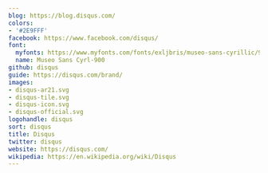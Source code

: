 ```yaml
---
blog: https://blog.disqus.com/
colors:
- '#2E9FFF'
facebook: https://www.facebook.com/disqus/
font:
  myfonts: https://www.myfonts.com/fonts/exljbris/museo-sans-cyrillic/900/
  name: Museo Sans Cyrl-900
github: disqus
guide: https://disqus.com/brand/
images:
- disqus-ar21.svg
- disqus-tile.svg
- disqus-icon.svg
- disqus-official.svg
logohandle: disqus
sort: disqus
title: Disqus
twitter: disqus
website: https://disqus.com/
wikipedia: https://en.wikipedia.org/wiki/Disqus
---
```

